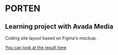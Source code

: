 # PORTEN

## Learning project with Avada Media

Coding site layout based on Figma's mockup.

[You can look at the result here](https://yaltaphil.github.io/porten/)
